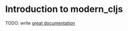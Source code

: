 # Introduction to modern_cljs

TODO: write [great documentation](http://jacobian.org/writing/great-documentation/what-to-write/)
